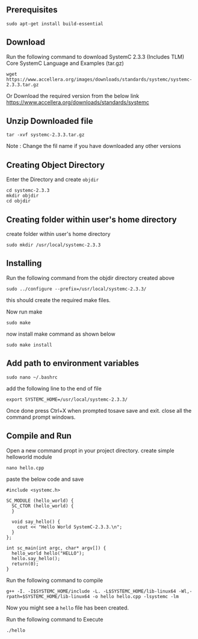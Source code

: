 ## Prerequisites

```
sudo apt-get install build-essential
```

## Download
Run the following command to download SystemC 2.3.3 (Includes TLM)
Core SystemC Language and Examples (tar.gz)

```
wget https://www.accellera.org/images/downloads/standards/systemc/systemc-2.3.3.tar.gz
```
Or Download the required version from the below link
https://www.accellera.org/downloads/standards/systemc

## Unzip Downloaded file
```
tar -xvf systemc-2.3.3.tar.gz
```
Note : Change the fil name if you have downloaded any other versions

## Creating Object Directory
Enter the Directory and create ``objdir``
```
cd systemc-2.3.3
mkdir objdir
cd objdir
```
## Creating folder within user's home directory
create folder within user's home directory
```
sudo mkdir /usr/local/systemc-2.3.3
```

## Installing
Run the following command from the objdir directory created above
```
sudo ../configure --prefix=/usr/local/systemc-2.3.3/
```
this should create the required make files.

Now run make 
```
sudo make
```

now install make command as shown below

```
sudo make install
```
## Add path to environment variables
```
sudo nano ~/.bashrc
```
add the following line to the end of file
```
export SYSTEMC_HOME=/usr/local/systemc-2.3.3/
```
Once done press Ctrl+X when prompted tosave save and exit.
close all the command prompt windows.
## Compile and Run
Open a new command propt in your project directory.
create simple helloworld module
```
nano hello.cpp
```
paste the below code and save
```
#include <systemc.h>

SC_MODULE (hello_world) {
  SC_CTOR (hello_world) {
  }

  void say_hello() {
    cout << "Hello World SystemC-2.3.3.\n";
  }
};

int sc_main(int argc, char* argv[]) {
  hello_world hello("HELLO");
  hello.say_hello();
  return(0);
}
```
Run the following command to compile
```
g++ -I. -I$SYSTEMC_HOME/include -L. -L$SYSTEMC_HOME/lib-linux64 -Wl,-rpath=$SYSTEMC_HOME/lib-linux64 -o hello hello.cpp -lsystemc -lm
```
Now you might see a `hello` file has been created.

Run the following command to Execute

```
./hello
```
